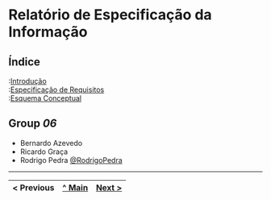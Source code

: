 # Relatório de Especificação da Informação

## Índice

:[Introdução](rei01.md)  
:[Especificação de Requisitos](rei02.md)  
:[Esquema Conceptual](rei03.md)  

## Group _06_
* Bernardo Azevedo
* Ricardo Graça
* Rodrigo Pedra [@RodrigoPedra](https://github.com/RSPedra)
---

< Previous | [^ Main](/../../) | [Next >](rei01.md)
:--- | :---: | ---: 
